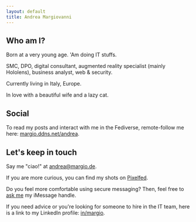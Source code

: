 ```yaml
---
layout: default
title: Andrea Margiovanni
---
```


## Who am I?

Born at a very young age. 'Am doing IT stuffs.

SMC, DPO, digital consultant, augmented reality specialist (mainly Hololens), business analyst, web & security.

Currently living in Italy, Europe.

In love with a beautiful wife and a lazy cat.

## Social

To read my posts and interact with me in the Fediverse, remote-follow me here: [margio.ddns.net/andrea](https://margio.de/@andrea).

## Let's keep in touch

Say me "ciao!" at <a href="mailto:andrea@margiovanni.com">andrea@margio.de</a>.

If you are more curious, you can find my shots on <a href="http://pixelfed.social/stramargio">Pixelfed</a>.

Do you feel more comfortable using secure messaging? Then, feel free to <a href="mailto:chat@margiovanni.com?subject=Session%20or%20iMessage%20request&body=Hi!%20I%20would%20like%20to%20chat%20with%20you%20on%20Session%20or%20iMessage.">ask me</a> my iMessage handle.

If you need advice or you're looking for someone to hire in the IT team, here is a link to my LinkedIn profile: <a href="https://linkedin.com/in/margio/">in/margio</a>.
